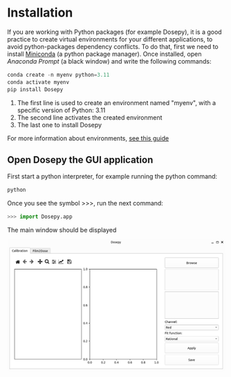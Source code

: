 # Installation

If you are working with Python packages (for example Dosepy), it is a good practice to create virtual environments for your different applications, to avoid python-packages dependency conflicts. To do that, first we need to install [Miniconda](https://docs.conda.io/en/latest/miniconda.html) (a python package manager). Once installed, open *Anaconda Prompt* (a black window) and write the following commands:


```python
conda create -n myenv python=3.11
conda activate myenv 
pip install Dosepy
```

1. The first line is used to create an environment named "myenv", with a specific version of Python: 3.11
2. The second line activates the created environment
3. The last one to install Dosepy

For more information about environments, [see this guide](https://conda.io/projects/conda/en/latest/user-guide/tasks/manage-environments.html#)

## Open Dosepy the GUI application

First start a python interpreter, for example running the python command:

```python
python
```

Once you see the symbol >>>, run the next command:

```python
>>> import Dosepy.app
```

The main window should be displayed

![Portada_Dosepy](../assets/app.png)
